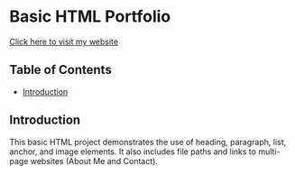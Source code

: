 # Basic HTML Portfolio 

[Click here to visit my website]([http://example.com](https://nrjbrown.github.io/html-portfolio/))

## Table of Contents
- [Introduction](#introduction)

## Introduction
This basic HTML project demonstrates the use of heading, paragraph, list, anchor, and image elements. It also includes file paths and links to multi-page websites (About Me and Contact).
